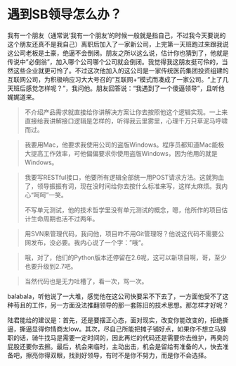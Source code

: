 # 遇到SB领导怎么办？

我有一个朋友（通常说‘我有一个朋友’的时候一般就是指自己，不过我今天要说的这个朋友还真不是我自己）离职后加入了一家新公司，上完第一天班跑过来跟我说这公司老板是土豪，绝逼不会倒闭。朋友之所以这么说，估计你也猜到了，他就是传说中”必倒翁”，加入哪个公司哪个公司就会倒闭。我觉得我这朋友挺可伶的，当然这些企业就更可怜了。不过这次他加入的这公司是一家传统医药集团投资组建的互联网公司，为积极响应习大大号召的”互联网+”模式而凑成了一家公司。“上了几天班后感觉怎样呢？”，我问他。朋友回答说：“我遇到了一个傻逼领导”，且听他娓娓道来。

>不介绍产品需求就直接给你讲解决方案让你去按照他这个逻辑实现。一上来直接给我讲解接口逻辑是怎样的，听得我云里雾里，心理千万只草泥马呼啸而过。

>我要用Mac，他要求我使用公司的盗版Windows。程序员都知道Mac能极大提高工作效率，可他偏偏要求你使用盗版Windows，因为他用的就是Windows。

> 我要写RESTful接口，他要所有逻辑全部统一用POST请求方法。这就狗血了，领导振振有词，现在没时间给你去按什么标准来写，这样太麻烦。我内心“呵呵”一笑。
> 
> 不写单元测试，他的技术哲学里没有单元测试的概念，嗯，他所作的项目估计生命周期也活不过两年。

>用SVN来管理代码，我问他，项目咋不用Git管理呀？他说这代码不需要公网发布，没必要。我内心说了一个字：”哦“。

>哦，对了，他们的Python版本还停留在2.6呢，这可以新项目啊，哥，至少也要升级到2.7吧。

>当然代码也是无力吐槽了，看一次，骂一次。

balabala，听他说了一大堆，感觉他在这公司快要呆不下去了，一方面他受不了这种苟且的工作，另一方面没法推翻领导的那一套陈旧的技术思想。那怎样才好呢？

陆君能给的建议是：首先，还是要摆正心态，面对现实，改变你能改变的，拒绝撕逼，撕逼显得你情商太low。其次，尽自己所能把摊子铺好点，如果你不想立马辞职的话，骑牛找马是需要一定时间的，因此再烂的代码还是需要你去维护，再臭的屁股还要你去擦。最后，机会来临时，主动出击，机会是留给有准备的人，快去准备吧，擦亮你得双眼，找到好领导，有时不是你不努力，而是你不会选择。





